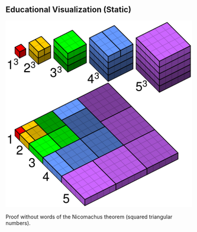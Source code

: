 ##  Educational Visualization (Static)

![](/images/vis/Nicomachus_theorem_3D.svg.png) <!-- .element width="40%" -->

<p>
  <span>Proof without words of the Nicomachus theorem (squared triangular numbers).</span><!-- .element: class="caption" -->
</p><!-- .element: class="caption-wrapper" -->

